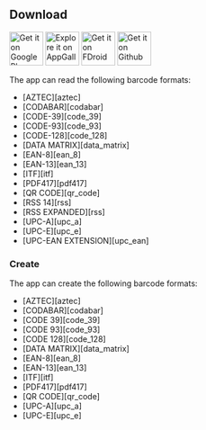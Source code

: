 

## Download

<a href="https://play.google.com/store/apps/details?id=org.barcodescanner"><img alt="Get it on Google Play" src="https://github.com/wewewe718/QrAndBarcodeScanner/blob/develop/images/google_play/badge.png" height="60"/></a>   <a href="https://appgallery7.huawei.com/#/app/C102717909"><img alt="Explore it on AppGallery" src="https://github.com/wewewe718/QrAndBarcodeScanner/blob/develop/images/app_gallery/badge.png" height="60"/></a>   <a href="https://www.f-droid.org/en/packages/com.example.barcodescanner/"><img alt="Get it on FDroid" src="https://github.com/wewewe718/QrAndBarcodeScanner/blob/develop/images/fdroid_badge.png" height="60"/></a>   <a href="https://github.com/wewewe718/QrAndBarcodeScanner/releases"><img alt="Get it on Github" src="https://github.com/wewewe718/QrAndBarcodeScanner/blob/develop/images/get-it-on-github.png" height="60"/></a>


The app can read the following barcode formats:
* [AZTEC][aztec]
* [CODABAR][codabar]
* [CODE-39][code_39]
* [CODE-93][code_93]
* [CODE-128][code_128]
* [DATA MATRIX][data_matrix]
* [EAN-8][ean_8]
* [EAN-13][ean_13]
* [ITF][itf]
* [PDF417][pdf417]
* [QR CODE][qr_code]
* [RSS 14][rss]
* [RSS EXPANDED][rss]
* [UPC-A][upc_a]
* [UPC-E][upc_e]
* [UPC-EAN EXTENSION][upc_ean]

### Create

The app can create the following barcode formats:
* [AZTEC][aztec]
* [CODABAR][codabar]
* [CODE 39][code_39]
* [CODE 93][code_93]
* [CODE 128][code_128]
* [DATA MATRIX][data_matrix]
* [EAN-8][ean_8]
* [EAN-13][ean_13]
* [ITF][itf]
* [PDF417][pdf417]
* [QR CODE][qr_code]
* [UPC-A][upc_a]
* [UPC-E][upc_e]

